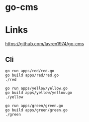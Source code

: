 # go-cms

# Links

https://github.com/lavren1974/go-cms

## Cli

```
go run apps/red/red.go
go build apps/red/red.go
./red
```

```
go run apps/yellow/yellow.go
go build apps/yellow/yellow.go
./yellow
```

```
go run apps/green/green.go
go build apps/green/green.go
./green
```

